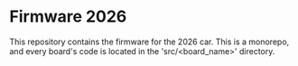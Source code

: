 # Firmware 2026

This repository contains the firmware for the 2026 car. This is a monorepo,
and every board's code is located in the 'src/<board_name>' directory.
